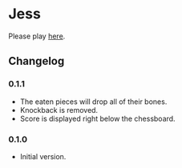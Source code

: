 # Jess
Please play [here](https://chenyibai.github.io/jess/).
## Changelog
### 0.1.1
* The eaten pieces will drop all of their bones.
* Knockback is removed.
* Score is displayed right below the chessboard.
### 0.1.0
* Initial version.